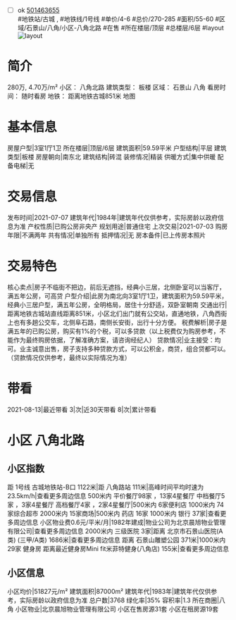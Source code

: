 - [ ] ok [501463655](https://bj.5i5j.com/ershoufang/501463655.html)  
 #地铁站/古城 ,  #地铁线/1号线
#单价/4-6 #总价/270-285 #面积/55-60   #区域/石景山/八角/小区-八角北路 #在售 #所在楼层/顶层 #总楼层/6层 #layout 
![layout](http://image2a.5i5j.com/bdir/layout/f86d5a09ac2b47038b79517e079bc739.jpg_P5.jpg) 
# 简介 
 280万,  4.70万/m² 
小区： 八角北路
建筑类型： 板楼
区域： 石景山 八角
看房时间： 随时看房
地铁： 距离地铁古城851米 地图
# 基本信息 
 房屋户型|3室1厅1卫
所在楼层|顶层/6层
建筑面积|59.59平米
户型结构|平层
建筑类型|板楼
房屋朝向|南东北
建筑结构|砖混
装修情况|精装
供暖方式|集中供暖
配备电梯|无
# 交易信息 
 发布时间|2021-07-07
建筑年代|1984年|建筑年代仅供参考，实际房龄以政府信息为准
产权性质|已购公房非央产
规划用途|普通住宅
上次交易|2021-07-03
购房年限|不满两年
共有情况|单独所有
抵押情况|无
房本备件|已上传房本照片
# 交易特色 
 核心卖点|房子不临街不把边，前后无遮挡，经典小三居，北侧卧室可以当客厅，满五年公房，可高贷
户型介绍|此房为南北向3室1厅1卫，建筑面积为59.59平米，经典小三居户型，满五年公房，全明格局，居住十分舒适，双卧室朝南
交通出行|距离地铁古城站直线距离851米，小区北们出门就有公交站，直通地铁，八角西街上也有多趟公交车，北侧阜石路，南侧长安街，出行十分方便。
税费解析|房子是满五年的已购公房，购买有1%的个税，可以多贷款（以上税费仅为购房参考，不能作为最终购房依据，了解准确方案，请咨询经纪人）
贷款情况|业主接受：均可。业主诚意出售，房子支持多种贷款方式，可以公积金，商贷，组合贷都可以。（贷款情况仅供参考，最终以实际情况为准）
# 带看 
 2021-08-13|最近带看	 3|次|近30天带看	 8|次|累计带看
# 小区 八角北路
## 小区指数 
 距 1号线 古城地铁站-B口 1122米|距 八角路站 111米|高峰时间平均时速为23.5km/h|查看更多周边信息
500米内 平价餐厅98家 ，13家4星餐厅
中档餐厅5家 ，3家4星餐厅
高档餐厅4家 ，2家4星餐厅|500米内 6家便利店
1000米内 74家综合超市
2000米内 15家商场|500米内 药店 16家
1000米内 银行 37家|查看更多周边信息
小区物业费0.6元/平米/月|1982年建成|物业公司为北京晨旭物业管理有限公司|查看更多周边信息
2000米内 三级医院 3家|距离 北京市石景山医院(A类) (三甲/A类) 1686米|查看更多周边信息
距离 石景山雕塑公园 371米|1000米内 29家 健身房
距离最近健身房Mini fit米菲特健身(八角店) 155米|查看更多周边信息
## 小区信息 
 小区均价|51827元/m²
建筑面积|87000m²
建筑年代|1983年|建筑年代仅供参考，实际房龄以政府信息为准
总户数|3768
绿化率|35%
容积率|1.3
所在商圈|八角
小区物业|北京晨旭物业管理有限公司
小区在售房源31套
小区在租房源19套
